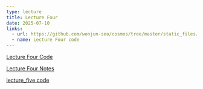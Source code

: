 ```yaml
---
type: lecture
title: Lecture Four
date: 2025-07-10
links:
  - url: https://github.com/wonjun-seo/cosmos/tree/master/static_files/presentations/lecture_four
  - name: Lecture Four code 
---
```


[Lecture Four Code](https://github.com/wonjun-seo/cosmos/tree/master/static_files/presentations/lecture_four)

[Lecture Four Notes](https://github.com/wonjun-seo/cosmos/tree/master/static_files/presentations/lecture_four/notes)

[lecture_five code ](https://github.com/wonjun-seo/cosmos/tree/master/static_files/presentations/lecture_four/coding(anddata))
